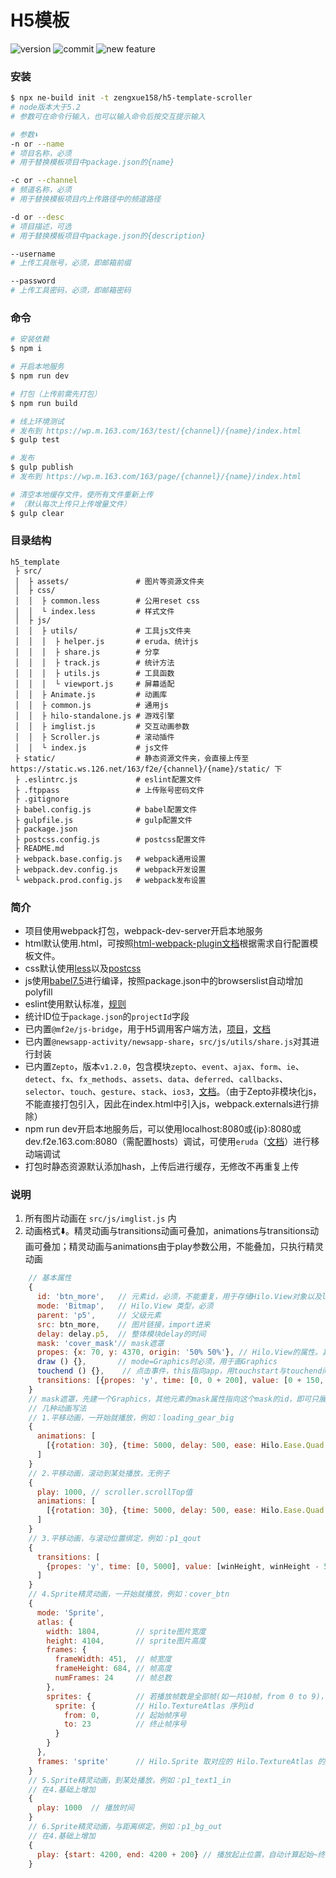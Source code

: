 # H5模板

![version](https://img.shields.io/github/package-json/v/zengxue158/h5-template-scroller.svg)
![commit](https://img.shields.io/github/last-commit/zengxue158/h5-template-scroller.svg)
![new feature](https://img.shields.io/badge/author-zeng_xue-orange)

<!-- ![code-size](https://img.shields.io/github/languages/code-size/NyPhile/h5_template.svg) -->
<!-- ![lang](https://img.shields.io/github/languages/top/NyPhile/h5_template.svg) -->

### 安装

```bash
$ npx ne-build init -t zengxue158/h5-template-scroller
# node版本大于5.2
# 参数可在命令行输入，也可以输入命令后按交互提示输入

# 参数⬇️
-n or --name
# 项目名称，必须
# 用于替换模板项目中package.json的{name}

-c or --channel
# 频道名称，必须
# 用于替换模板项目内上传路径中的频道路径

-d or --desc
# 项目描述，可选
# 用于替换模板项目中package.json的{description}

--username
# 上传工具账号，必须，即邮箱前缀

--password
# 上传工具密码，必须，即邮箱密码
```

### 命令

```bash
# 安装依赖
$ npm i

# 开启本地服务
$ npm run dev

# 打包（上传前需先打包）
$ npm run build

# 线上环境测试
# 发布到 https://wp.m.163.com/163/test/{channel}/{name}/index.html
$ gulp test

# 发布
$ gulp publish
# 发布到 https://wp.m.163.com/163/page/{channel}/{name}/index.html

# 清空本地缓存文件，使所有文件重新上传
# （默认每次上传只上传增量文件）
$ gulp clear
```

### 目录结构

```
h5_template
 ├ src/
 │  ├ assets/               # 图片等资源文件夹
 │  ├ css/
 │  │  ├ common.less        # 公用reset css
 │  │  └ index.less         # 样式文件
 │  ├ js/
 │  │  ├ utils/             # 工具js文件夹
 │  │  │  ├ helper.js       # eruda、统计js
 │  │  │  ├ share.js        # 分享
 │  │  │  ├ track.js        # 统计方法
 │  │  │  ├ utils.js        # 工具函数
 │  │  │  └ viewport.js     # 屏幕适配
 │  │  ├ Animate.js         # 动画库
 │  │  ├ common.js          # 通用js
 │  │  ├ hilo-standalone.js # 游戏引擎
 │  │  ├ imglist.js         # 交互动画参数
 │  │  ├ Scroller.js        # 滚动插件
 │  │  └ index.js           # js文件
 ├ static/                  # 静态资源文件夹，会直接上传至 https://static.ws.126.net/163/f2e/{channel}/{name}/static/ 下
 ├ .eslintrc.js             # eslint配置文件
 ├ .ftppass                 # 上传账号密码文件
 ├ .gitignore
 ├ babel.config.js          # babel配置文件
 ├ gulpfile.js              # gulp配置文件
 ├ package.json
 ├ postcss.config.js        # postcss配置文件
 ├ README.md
 ├ webpack.base.config.js   # webpack通用设置
 ├ webpack.dev.config.js    # webpack开发设置
 └ webpack.prod.config.js   # webpack发布设置
```

### 简介

* 项目使用webpack打包，webpack-dev-server开启本地服务
* html默认使用.html，可按照[html-webpack-plugin文档](https://github.com/jantimon/html-webpack-plugin)根据需求自行配置模板文件。
* css默认使用[less](http://lesscss.org/)以及[postcss](https://postcss.org/)
* js使用[babel7.5](https://babeljs.io/)进行编译，按照package.json中的browserslist自动增加polyfill
* eslint使用默认标准，[规则](https://eslint.org/docs/rules/)
* 统计ID位于`package.json`的`projectId`字段
* 已内置`@mf2e/js-bridge`，用于H5调用客户端方法，[项目](http://npm.hz.netease.com/package/@mf2e/js-bridge)，[文档](https://wp.m.163.com/163/html/newsclient/api/index.html#/)
* 已内置`@newsapp-activity/newsapp-share`，`src/js/utils/share.js`对其进行封装
* 已内置`Zepto`，版本`v1.2.0`，包含模块`zepto`、`event`、`ajax`、`form`、`ie`、`detect`、`fx`、`fx_methods`、`assets`、`data`、`deferred`、`callbacks`、`selector`、`touch`、`gesture`、`stack`、`ios3`，[文档](https://zeptojs.com/)。（由于Zepto非模块化js，不能直接打包引入，因此在index.html中引入js，webpack.externals进行排除）
* npm run dev开启本地服务后，可以使用localhost:8080或{ip}:8080或dev.f2e.163.com:8080（需配置hosts）调试，可使用`eruda`（[文档](https://eruda.liriliri.io/)）进行移动端调试
* 打包时静态资源默认添加hash，上传后进行缓存，无修改不再重复上传

### 说明

1. 所有图片动画在 `src/js/imglist.js` 内
2. 动画格式⬇️。精灵动画与transitions动画可叠加，animations与transitions动画可叠加；精灵动画与animations由于play参数公用，不能叠加，只执行精灵动画

```js
    // 基本属性
    {
      id: 'btn_more',   // 元素id，必须，不能重复，用于存储Hilo.View对象以及loadQueue中的id
      mode: 'Bitmap',   // Hilo.View 类型，必须
      parent: 'p5',     // 父级元素
      src: btn_more,    // 图片链接，import进来
      delay: delay.p5,  // 整体模块delay的时间
      mask: 'cover_mask'// mask遮罩
      propes: {x: 70, y: 4370, origin: '50% 50%'}, // Hilo.View的属性。其中增加origin，类似transform-origin，使用百分比控制中心点，pivotX、x自动计算，例如：loading_gear_big
      draw () {},       // mode=Graphics时必须，用于画Graphics
      touchend () {},    // 点击事件，this指向app，用touchstart与touchend间的位移距离排除误触
      transitions: [{propes: 'y', time: [0, 0 + 200], value: [0 + 150, 0]}], // 位移动画，ease默认线性
    }
    // mask遮罩，先建一个Graphics，其他元素的mask属性指向这个mask的id，即可只展示该mask区域内的部分，例如：cover_mask、cover_bg
    // 几种动画写法
    // 1.平移动画，一开始就播放，例如：loading_gear_big
    {
      animations: [
        [{rotation: 30}, {time: 5000, delay: 500, ease: Hilo.Ease.Quad.EaseOut}]
      ]
    }
    // 2.平移动画，滚动到某处播放，无例子
    {
      play: 1000, // scroller.scrollTop值
      animations: [
        [{rotation: 30}, {time: 5000, delay: 500, ease: Hilo.Ease.Quad.EaseOut}]
      ]
    }
    // 3.平移动画，与滚动位置绑定，例如：p1_qout
    {
      transitions: [
        {propes: 'y', time: [0, 5000], value: [winHeight, winHeight - 5000], ease: Hilo.Ease.Linear.easeNoneFn}
      ]
    }
    // 4.Sprite精灵动画，一开始就播放，例如：cover_btn
    {
      mode: 'Sprite',
      atlas: {
        width: 1804,        // sprite图片宽度
        height: 4104,       // sprite图片高度
        frames: {
          frameWidth: 451,  // 帧宽度
          frameHeight: 684, // 帧高度
          numFrames: 24     // 帧总数
        },
        sprites: {          // 若播放帧数是全部帧(如一共10帧，from 0 to 9)，可去掉此对象，例如：p1_smoke
          sprite: {         // Hilo.TextureAtlas 序列id
            from: 0,        // 起始帧序号
            to: 23          // 终止帧序号
          }
        }
      },
      frames: 'sprite'      // Hilo.Sprite 取对应的 Hilo.TextureAtlas 的序列id；若播放帧数是全部帧，可去掉此对象
    }
    // 5.Sprite精灵动画，到某处播放，例如：p1_text1_in
    // 在4.基础上增加
    {
      play: 1000  // 播放时间
    }
    // 6.Sprite精灵动画，与距离绑定，例如：p1_bg_out
    // 在4.基础上增加
    {
      play: {start: 4200, end: 4200 + 200} // 播放起止位置，自动计算起始~终止间播放帧
    }

  ```
